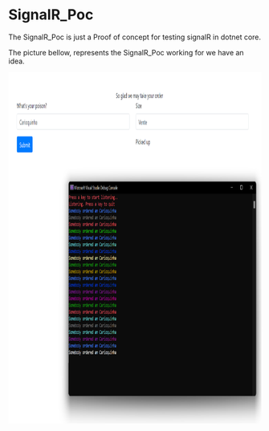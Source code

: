 # SignalR_Poc

The SignalR_Poc is just a Proof of concept for testing signalR in dotnet core.

The picture bellow, represents the SignalR_Poc working for we have an idea.

<center>
 <img src="/img/working.png" alt="signalR running" style="height: 700px; width:800px;"/>
 <center/>